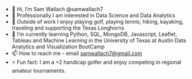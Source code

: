 - 👋 Hi, I’m Sam Wallach @samwallach7
- 👀 Professionally I am interested in Data Science and Data Analytics
- 🎪 Outside of work I enjoy playing golf, playing tennis, hiking, kayaking, traveling and supporting the Texas Longhorns
- 🌱 I’m currently learning Python, SQL, MongoDB, Javascript, Leaflet, Tableau and Machine Learning in the University of Texas at Austin Data Analytics and Visualization BootCamp
- 📫 How to reach me - email samwallach7@gmail.com
- ⚡ Fun fact: I am a +2 handicap golfer and enjoy competing in regional amateur tournaments.

<!---
samwallach7/samwallach7 is a ✨ special ✨ repository because its `README.md` (this file) appears on your GitHub profile.
You can click the Preview link to take a look at your changes.
--->
